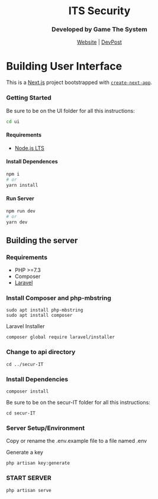 <div align="center">
<h1>ITS Security</h1>
</div>
<div align="center">
<h3>Developed by Game The System</h3>
</div>

<div align="center">
<a href="https://hecoweb.azurewebsites.net/">Website</a> | <a href="https://devpost.com/software/electric-vehicle-charging-analysis-5dv7mo">DevPost</a>
</div>

# Building User Interface

This is a [Next.js](https://nextjs.org/) project bootstrapped with [`create-next-app`](https://github.com/vercel/next.js/tree/canary/packages/create-next-app).

### Getting Started

Be sure to be on the UI folder for all this instructions:

```bash
cd ui
```

#### Requirements

- [Node.js LTS](https://nodejs.org/en/)

#### Install Dependences

```bash
npm i
# or
yarn install
```

#### Run Server

```bash
npm run dev
# or
yarn dev
```

## Building the server

### Requirements

- PHP >=7.3
- Composer
- [Laravel](https://laravel.com/docs/8.x)

### Install Composer and php-mbstring
```
sudo apt install php-mbstring
sudo apt install composer
```

Laravel Installer
```
composer global require laravel/installer
```

### Change to api directory
```
cd ../secur-IT
```

### Install Dependencies
```
composer install
```

Be sure to be on the secur-IT folder for all this instructions:
```
cd secur-IT
```

### Server Setup/Environment

Copy or rename the .env.example file to a file named .env

Generate a key
```
php artisan key:generate
```

### START SERVER

```
php artisan serve
```

